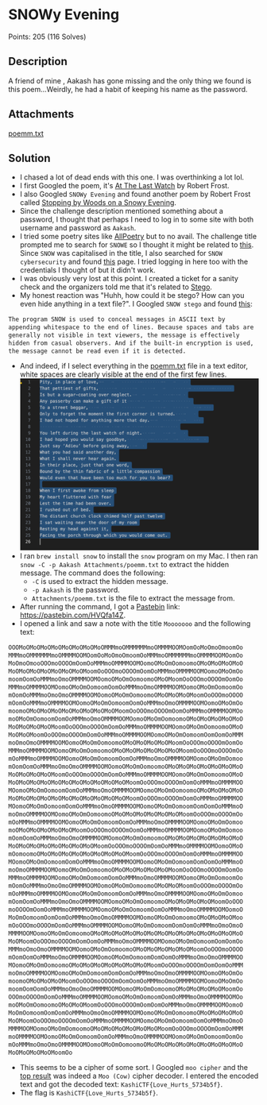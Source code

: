 # SNOWy Evening
Points: 205 (116 Solves)
## Description
A friend of mine , Aakash has gone missing and the only thing we found is this poem...Weirdly, he had a habit of keeping his name as the password.
## Attachments
[poemm.txt](Attachments/poemm.txt)
## Solution
- I chased a lot of dead ends with this one. I was overthinking a lot lol.
- I first Googled the poem, it's [At The Last Watch](https://allpoetry.com/At-The-Last-Watch) by Robert Frost.
- I also Googled `SNOWy Evening` and found another poem by Robert Frost called [Stopping by Woods on a Snowy Evening](https://www.poetryfoundation.org/poems/42891/stopping-by-woods-on-a-snowy-evening).
- Since the challenge description mentioned something about a password, I thought that perhaps I need to log in to some site with both username and password as `Aakash`.
- I tried some poetry sites like [AllPoetry](https://allpoetry.com/login) but to no avail. The challenge title prompted me to search for `SNOWE` so I thought it might be related to [this](https://snowehome.com/). Since `SNOW` was capitalised in the title, I also searched for `SNOW cybersecurity` and found [this](https://www.cybersecurityintelligence.com/snow-software-2200.html) page. I tried logging in here too with the credentials I thought of but it didn't work.
- I was obviously very lost at this point. I created a ticket for a sanity check and the organizers told me that it's related to [Stego](https://en.wikipedia.org/wiki/Steganography).
- My honest reaction was "Huhh, how could it be stego? How can you even hide anything in a text file?". I Googled `SNOW stego` and found [this](https://darkside.com.au/snow/):
```
The program SNOW is used to conceal messages in ASCII text by appending whitespace to the end of lines. Because spaces and tabs are generally not visible in text viewers, the message is effectively hidden from casual observers. And if the built-in encryption is used, the message cannot be read even if it is detected.
```
- And indeed, if I select everything in the [poemm.txt](Attachments/poemm.txt) file in a text editor, white spaces are clearly visible at the end of the first few lines. ![1](Attachments/1.png)
- I ran `brew install snow` to install the `snow` program on my Mac. I then ran `snow -C -p Aakash Attachments/poemm.txt` to extract the hidden message. The command does the following:
  - `-C` is used to extract the hidden message.
  - `-p Aakash` is the password.
  - `Attachments/poemm.txt` is the file to extract the message from.
- After running the command, I got a [Pastebin](https://pastebin.com/) link: https://pastebin.com/HVQfa14Z.
- I opened a link and saw a note with the title `Mooooooo` and the following text:
```
OOOMoOMoOMoOMoOMoOMoOMoOMoOMMMmoOMMMMMMmoOMMMMOOMOomOoMoOmoOmoomOo
MMMmoOMMMMMMmoOMMMMOOMOomOoMoOmoOmoomOoMMMmoOMMMMMMmoOMMMMOOMOomOo
MoOmoOmooOOOmoOOOOmOomOoMMMmoOMMMMOOMOomoOMoOmOomoomoOMoOMoOMoOMoO
MoOMoOMoOMoOMoOMoOMoOMoomOoOOOmoOOOOmOomOoMMMmoOMMMMOOMOomoOMoOmOo
moomOomOoMMMmoOmoOMMMMOOMOomoOMoOmOomoomoOMoOMoomOoOOOmoOOOOmOomOo
MMMmoOMMMMOOMOomoOMoOmOomoomOomOoMMMmoOmoOMMMMOOMOomoOMoOmOomoomOo
mOomOoMMMmoOmoOmoOMMMMOOMOomoOMoOmOomoomoOMoOMoOMoOMoomOoOOOmoOOOO
mOomOoMMMmoOMMMMOOMOomoOMoOmOomoomOomOoMMMmoOmoOMMMMOOMOomoOMoOmOo
moomoOMoOMoOMoOMoOMoOMoOMoOMoOMoomOoOOOmoOOOOmOomOoMMMmoOMMMMOOMOo
moOMoOmOomoomOomOoMMMmoOmoOMMMMOOMOomoOMoOmOomoomoOMoOMoOMoOMoOMoO
MoOMoOMoOMoOMoomOoOOOmoOOOOmOomOoMMMmoOMMMMOOMOomoOMoOmOomoomoOMoO
MoOMoOMoomOoOOOmoOOOOmOomOoMMMmoOMMMMOOMOomoOMoOmOomoomOomOomOoMMM
moOmoOmoOMMMMOOMOomoOMoOmOomoomoOMoOMoOMoOMoOMoomOoOOOmoOOOOmOomOo
MMMmoOMMMMOOMOomoOMoOmOomoomoOMoOMoOMoOMoOMoOMoOMoomOoOOOmoOOOOmOo
mOoMMMmoOMMMMOOMOomoOMoOmOomoomOomOoMMMmoOmoOMMMMOOMOomoOMoOmOomoo
mOomOomOoMMMmoOmoOmoOMMMMOOMOomoOMoOmOomoomoOMoOMoOMoOMoOMoOMoOMoO
MoOMoOMoOMoOMoomOoOOOmoOOOOmOomOoMMMmoOMMMMOOMOomoOMoOmOomoomoOMoO
MoOMoOMoOMoOMoOMoOMoOMoOMoOMoOMoOMoomOoOOOmoOOOOmOomOoMMMmoOMMMMOO
MOomoOMoOmOomoomOomOoMMMmoOmoOMMMMOOMOomoOMoOmOomoomoOMoOMoOMoOMoO
MoOMoOMoOMoOMoOMoOMoOMoOMoOMoOMoOMoomOoOOOmoOOOOmOomOoMMMmoOMMMMOO
MOomoOMoOmOomoomOomOoMMMmoOmoOMMMMOOMOomoOMoOmOomoomOomOomOoMMMmoO
moOmoOMMMMOOMOomoOMoOmOomoomoOMoOMoOMoOMoOMoOMoOMoomOoOOOmoOOOOmOo
mOoMMMmoOMMMMOOMOomoOMoOmOomoomOomOoMMMmoOmoOMMMMOOMOomoOMoOmOomoo
moOMoOMoOMoOMoOMoOMoomOoOOOmoOOOOmOomOoMMMmoOMMMMOOMOomoOMoOmOomoo
mOomOomOoMMMmoOmoOmoOMMMMOOMOomoOMoOmOomoomoOMoOMoOMoOMoOMoOMoOMoO
MoOMoOMoOMoOMoOMoOMoOMoOMoomOoOOOmoOOOOmOomOoMMMmoOMMMMOOMOomoOMoO
mOomoomoOMoOMoOMoOMoOMoOMoOMoOMoOMoomOoOOOmoOOOOmOomOoMMMmoOMMMMOO
MOomoOMoOmOomoomOomOoMMMmoOmoOMMMMOOMOomoOMoOmOomoomOomOomOoMMMmoO
moOmoOMMMMOOMOomoOMoOmOomoomoOMoOMoOMoOMoOMoOMoomOoOOOmoOOOOmOomOo
MMMmoOMMMMOOMOomoOMoOmOomoomOomOoMMMmoOmoOMMMMOOMOomoOMoOmOomoomOo
mOomOoMMMmoOmoOmoOMMMMOOMOomoOMoOmOomoomoOMoOMoOMoomOoOOOmoOOOOmOo
mOoMMMmoOMMMMOOMOomoOMoOmOomoomOomOoMMMmoOmoOMMMMOOMOomoOMoOmOomoo
mOomOomOoMMMmoOmoOmoOMMMMOOMOomoOMoOmOomoomoOMoOMoOMoOMoOMoomOoOOO
moOOOOmOomOoMMMmoOMMMMOOMOomoOMoOmOomoomOomOoMMMmoOmoOMMMMOOMOomoO
MoOmOomoomOomOomOoMMMmoOmoOmoOMMMMOOMOomoOMoOmOomoomoOMoOMoOMoOMoo
mOoOOOmoOOOOmOomOoMMMmoOMMMMOOMOomoOMoOmOomoomOomOomOoMMMmoOmoOmoO
MMMMOOMOomoOMoOmOomoomoOMoOMoOMoOMoOMoOMoOMoOMoOMoOMoOMoOMoOMoOMoO
MoOMoomOoOOOmoOOOOmOomOomOoMMMmoOmoOMMMMOOMOomoOMoOmOomoomOomOomOo
MMMmoOmoOmoOMMMMOOMOomoOMoOmOomoomoOMoOMoOMoOMoOMoOMoomOoOOOmoOOOO
mOomOomOoMMMmoOmoOMMMMOOMOomoOMoOmOomoomOomOomOoMMMmoOmoOmoOMMMMOO
MOomoOMoOmOomoomoOMoOMoOMoOMoOMoOMoOMoOMoomOoOOOmoOOOOmOomOomOoMMM
moOmoOMMMMOOMOomoOMoOmOomoomOomOomOoMMMmoOmoOmoOMMMMOOMOomoOMoOmOo
moomoOMoOMoOMoOMoomOoOOOmoOOOOmOomOomOoMMMmoOmoOMMMMOOMOomoOMoOmOo
moomOomOomOoMMMmoOmoOmoOMMMMOOMOomoOMoOmOomoomoOMoOMoOMoOMoOMoomOo
OOOmoOOOOmOomOoMMMmoOMMMMOOMOomoOMoOmOomoomOomOoMMMmoOmoOMMMMOOMOo
moOMoOmOomoomoOMoOMoOMoomOoOOOmoOOOOmOomOomOoMMMmoOmoOMMMMOOMOomoO
MoOmOomoomOomOomOoMMMmoOmoOmoOMMMMOOMOomoOMoOmOomoomoOMoOMoOMoOMoO
MoOMoomOoOOOmoOOOOmOomOoMMMmoOMMMMOOMOomoOMoOmOomoomOomOoMMMmoOmoO
MMMMOOMOomoOMoOmOomoomoOMoOMoOMoOMoOMoOMoOMoomOoOOOmoOOOOmOomOoMMM
moOMMMMOOMOomoOMoOmOomoomOomOoMMMmoOmoOMMMMOOMOomoOMoOmOomoomOomOo
mOoMMMmoOmoOmoOMMMMOOMOomoOMoOmOomoomoOMoOMoOMoOMoOMoOMoOMoOMoOMoO
MoOMoOMoOMoOMoomOo
```
- This seems to be a cipher of some sort. I Googled `moo cipher` and the [top result](https://mysterytoolbox.organisingchaos.com/Ciphers/cipher/Moo) was indeed a `Moo (Cow)` cipher decoder. I entered the encoded text and got the decoded text: `KashiCTF{Love_Hurts_5734b5f}`.
- The flag is `KashiCTF{Love_Hurts_5734b5f}`.